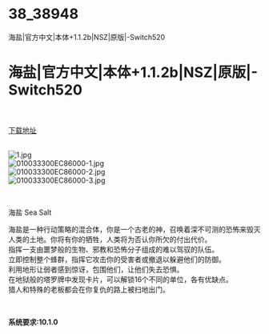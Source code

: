 # 38_38948
海盐|官方中文|本体+1.1.2b|NSZ|原版|-Switch520
# 海盐|官方中文|本体+1.1.2b|NSZ|原版|-Switch520
 <br/></br>
[下载地址](https://www.switch520.cc/article/38948 "下载地址")
<br/></br>

<p><img title="1.jpg" src="https://www.switch520.cc/muke_img/2022_07_18_dbc8b04af5fb9.jpg" alt="1.jpg"><br>
<img title="010033300EC86000-1.jpg" src="https://www.switch520.cc/muke_img/2022_07_18_bb138d65391ba.jpg" alt="010033300EC86000-1.jpg"><br>
<img title="010033300EC86000-2.jpg" src="https://www.switch520.cc/muke_img/2022_07_18_5364b731fa464.jpg" alt="010033300EC86000-2.jpg"><br>
<img title="010033300EC86000-3.jpg" src="https://www.switch520.cc/muke_img/2022_07_18_42691cff074a8.jpg" alt="010033300EC86000-3.jpg"></p>
<p>&nbsp;</p>
<p>海盐 Sea Salt</p>
<p>海盐是一种行动策略的混合体，你是一个古老的神，召唤着深不可测的恐怖来毁灭人类的土地。你将有你的牺牲，人类将为否认你所欠的付出代价。<br>
指挥一支由噩梦般的生物、邪教和恐怖分子组成的难以驾驭的队伍。<br>
立即控制整个蜂群，指挥它攻击你的受害者或撤退以躲避他们的防御。<br>
利用地形让弱者感到惊讶，包围他们，让他们失去恐惧。<br>
在地狱般的塔罗牌中发现卡片，可以解锁16个不同的单位，各有优缺点。<br>
猎人和特殊的老板都会在你复仇的路上被扫地出门。</p>
<p>&nbsp;</p>
<p><strong>系统要求:10.1.0</strong></p>


